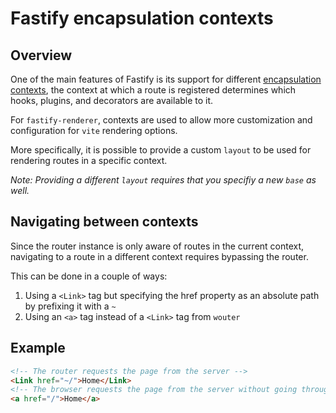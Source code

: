 # Fastify encapsulation contexts

## Overview
One of the main features of Fastify is its support for different [encapsulation contexts](https://www.fastify.io/docs/latest/Encapsulation/), the context at which a route is registered determines which hooks, plugins, and decorators are available to it. 

For `fastify-renderer`, contexts are used to allow more customization and configuration for `vite` rendering options.

More specifically, it is possible to provide a custom `layout` to be used for rendering routes in a specific context.

*Note: Providing a different `layout` requires that you specifiy a new `base` as well.*

## Navigating between contexts
Since the router instance is only aware of routes in the current context, navigating to a route in a different context requires bypassing the router. 

This can be done in a couple of ways:
1. Using a `<Link>` tag but specifying the href property as an absolute path by prefixing it with a `~`
2. Using an `<a>` tag instead of a `<Link>` tag from `wouter`

## Example

```html
<!-- The router requests the page from the server -->
<Link href="~/">Home</Link>
<!-- The browser requests the page from the server without going through the router -->
<a href="/">Home</a>
```
